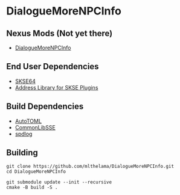 # DialogueMoreNPCInfo

## Nexus Mods (Not yet there)
* [DialogueMoreNPCInfo](https://www.nexusmods.com/skyrimspecialedition/mods/?)

## End User Dependencies
* [SKSE64](https://skse.silverlock.org/)
* [Address Library for SKSE Plugins](https://www.nexusmods.com/skyrimspecialedition/mods/32444)

## Build Dependencies
* [AutoTOML](https://github.com/Ryan-rsm-McKenzie/AutoTOML)
* [CommonLibSSE](https://github.com/Ryan-rsm-McKenzie/CommonLibSSE)
* [spdlog](https://github.com/gabime/spdlog)


## Building
```
git clone https://github.com/mlthelama/DialogueMoreNPCInfo.git
cd DialogueMoreNPCInfo

git submodule update --init --recursive
cmake -B build -S .
```
